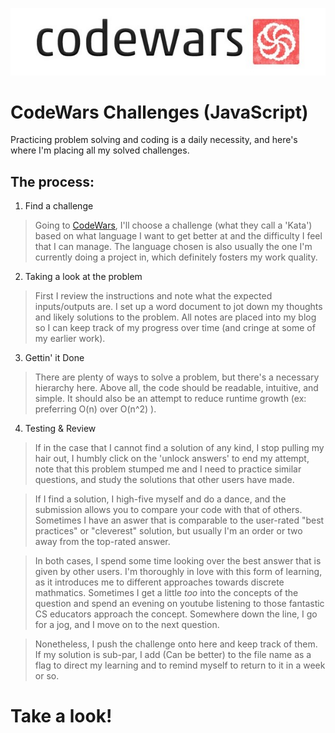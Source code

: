 ![GitHub Logo](/images/codewars.jpg)

# CodeWars Challenges (JavaScript)

Practicing problem solving and coding is a daily necessity, and here's where I'm placing all my solved challenges.

## The process:

1. Find a challenge

> Going to [CodeWars](www.codewars.com), I'll choose a challenge (what they call a 'Kata') based on what language I want to get better at and the difficulty I feel that I can manage. The language chosen is also usually the one I'm currently doing a project in, which definitely fosters my work quality.

2. Taking a look at the problem

> First I review the instructions and note what the expected inputs/outputs are. I set up a word document to jot down my thoughts and likely solutions to the problem. All notes are placed into my blog so I can keep track of my progress over time (and cringe at some of my earlier work).

3. Gettin' it Done

> There are plenty of ways to solve a problem, but there's a necessary hierarchy here. Above all, the code should be readable, intuitive, and simple. It should also be an attempt to reduce runtime growth (ex: preferring O(n) over O(n^2) ).

4. Testing & Review

> If in the case that I cannot find a solution of any kind, I stop pulling my hair out, I humbly click on the 'unlock answers' to end my attempt, note that this problem stumped me and I need to practice similar questions, and study the solutions that other users have made.

> If I find a solution, I high-five myself and do a dance, and the submission allows you to compare your code with that of others. Sometimes I have an aswer that is comparable to the user-rated "best practices" or "cleverest" solution, but usually I'm an order or two away from the top-rated answer.

> In both cases, I spend some time looking over the best answer that is given by other users. I'm thoroughly in love with this form of learning, as it introduces me to different approaches towards discrete mathmatics. Sometimes I get a little _too_ into the concepts of the question and spend an evening on youtube listening to those fantastic CS educators approach the concept. Somewhere down the line, I go for a jog, and I move on to the next question.

> Nonetheless, I push the challenge onto here and keep track of them. If my solution is sub-par, I add (Can be better) to the file name as a flag to direct my learning and to remind myself to return to it in a week or so.

# Take a look!
